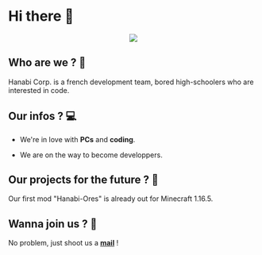 # Hi there 👋

<p id="gif" align="center">
  <img src="https://thumbs.gfycat.com/AlarmedImpeccableAmericanalligator-size_restricted.gif">
</p>

## Who are we ? 🚀
Hanabi Corp. is a french development team, bored high-schoolers who are interested in code.
## Our infos ? 💻
- We're in love with **PCs** and **coding**.

- We are on the way to become developpers.
## Our projects for the future ? 🌠
Our first mod "Hanabi-Ores" is already out for Minecraft 1.16.5.
## Wanna join us ? 🤝
No problem, just shoot us a **[mail](mailto:soetchdev@gmail.com)** !
